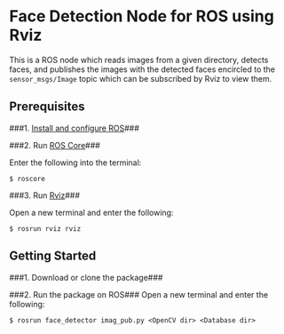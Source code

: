 # Face Detection Node for ROS using Rviz #

This is a ROS node which reads images from a given directory, detects faces, and publishes the images with the detected faces encircled to the <code>sensor_msgs/Image</code> topic which can be subscribed by Rviz to view them.


## Prerequisites ##

###1. [Install and configure ROS](http://wiki.ros.org/ROS/Tutorials/InstallingandConfiguringROSEnvironment)###

###2. Run [ROS Core](http://wiki.ros.org/roscore)###

Enter the following into the terminal:

```
$ roscore
```

###3. Run [Rviz](http://wiki.ros.org/rviz)###

Open a new terminal and enter the following:

```
$ rosrun rviz rviz
```


## Getting Started ##

###1. Download or clone the package###

###2. Run the package on ROS###
Open a new terminal and enter the following:

```
$ rosrun face_detector imag_pub.py <OpenCV dir> <Database dir>

```

